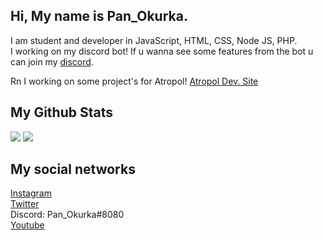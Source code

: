 ## Hi, My name is Pan_Okurka.
 
I am student and developer in JavaScript, HTML, CSS, Node JS, PHP. <br>
I working on my discord bot! If u wanna see some features from the bot u can join my [discord](https://dsc.gg/cucumber-dev).

Rn I working on some project's for Atropol! [Atropol Dev. Site](https://dev.atropol.net/)

## My Github Stats

<img src="https://github-readme-stats.vercel.app/api?username=PanOkurka&show_icons=true&bg_color=040f0f&title_color=2f97c1&icon_color=f5b700&text_color=0cf574">

<img src="https://github-readme-stats.vercel.app/api/top-langs/?username=PanOkurka&bg_color=040f0f&title_color=2f97c1&icon_color=f5b700&text_color=0cf574">

## My social networks

[Instagram](https://instagram.com/panokurka_official)<br>
[Twitter](https://twitter.com/Pan_Okurka)<br>
Discord: Pan_Okurka#8080 <br>
[Youtube](https://www.youtube.com/channel/UCZh3wq3_2u575sbXoJm5BiQ)
<br>